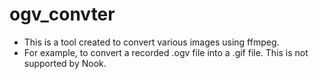 # ogv_convter
- This is a tool created to convert various images using ffmpeg.
- For example, to convert a recorded .ogv file into a .gif file. This is not supported by Nook.
